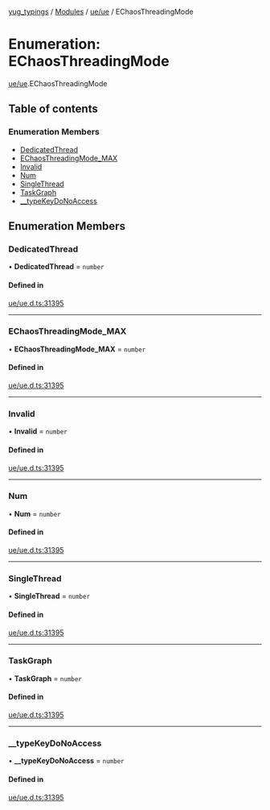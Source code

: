 [yug_typings](../README.md) / [Modules](../modules.md) / [ue/ue](../modules/ue_ue.md) / EChaosThreadingMode

# Enumeration: EChaosThreadingMode

[ue/ue](../modules/ue_ue.md).EChaosThreadingMode

## Table of contents

### Enumeration Members

- [DedicatedThread](ue_ue.EChaosThreadingMode.md#dedicatedthread)
- [EChaosThreadingMode\_MAX](ue_ue.EChaosThreadingMode.md#echaosthreadingmode_max)
- [Invalid](ue_ue.EChaosThreadingMode.md#invalid)
- [Num](ue_ue.EChaosThreadingMode.md#num)
- [SingleThread](ue_ue.EChaosThreadingMode.md#singlethread)
- [TaskGraph](ue_ue.EChaosThreadingMode.md#taskgraph)
- [\_\_typeKeyDoNoAccess](ue_ue.EChaosThreadingMode.md#__typekeydonoaccess)

## Enumeration Members

### DedicatedThread

• **DedicatedThread** = `number`

#### Defined in

[ue/ue.d.ts:31395](https://github.com/YugMetaverse/yug_typings/blob/b7d9b19/ue/ue.d.ts#L31395)

___

### EChaosThreadingMode\_MAX

• **EChaosThreadingMode\_MAX** = `number`

#### Defined in

[ue/ue.d.ts:31395](https://github.com/YugMetaverse/yug_typings/blob/b7d9b19/ue/ue.d.ts#L31395)

___

### Invalid

• **Invalid** = `number`

#### Defined in

[ue/ue.d.ts:31395](https://github.com/YugMetaverse/yug_typings/blob/b7d9b19/ue/ue.d.ts#L31395)

___

### Num

• **Num** = `number`

#### Defined in

[ue/ue.d.ts:31395](https://github.com/YugMetaverse/yug_typings/blob/b7d9b19/ue/ue.d.ts#L31395)

___

### SingleThread

• **SingleThread** = `number`

#### Defined in

[ue/ue.d.ts:31395](https://github.com/YugMetaverse/yug_typings/blob/b7d9b19/ue/ue.d.ts#L31395)

___

### TaskGraph

• **TaskGraph** = `number`

#### Defined in

[ue/ue.d.ts:31395](https://github.com/YugMetaverse/yug_typings/blob/b7d9b19/ue/ue.d.ts#L31395)

___

### \_\_typeKeyDoNoAccess

• **\_\_typeKeyDoNoAccess** = `number`

#### Defined in

[ue/ue.d.ts:31395](https://github.com/YugMetaverse/yug_typings/blob/b7d9b19/ue/ue.d.ts#L31395)
